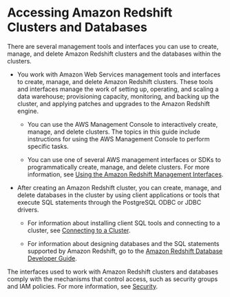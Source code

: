 # Accessing Amazon Redshift Clusters and Databases<a name="using-rs-tools"></a>

There are several management tools and interfaces you can use to create, manage, and delete Amazon Redshift clusters and the databases within the clusters\.

+ You work with Amazon Web Services management tools and interfaces to create, manage, and delete Amazon Redshift clusters\. These tools and interfaces manage the work of setting up, operating, and scaling a data warehouse; provisioning capacity, monitoring, and backing up the cluster, and applying patches and upgrades to the Amazon Redshift engine\.

  + You can use the AWS Management Console to interactively create, manage, and delete clusters\. The topics in this guide include instructions for using the AWS Management Console to perform specific tasks\.

  + You can use one of several AWS management interfaces or SDKs to programmatically create, manage, and delete clusters\. For more information, see [Using the Amazon Redshift Management Interfaces](using-aws-sdk.md)\.

+ After creating an Amazon Redshift cluster, you can create, manage, and delete databases in the cluster by using client applications or tools that execute SQL statements through the PostgreSQL ODBC or JDBC drivers\.

  + For information about installing client SQL tools and connecting to a cluster, see [Connecting to a Cluster](connecting-to-cluster.md)\.

  + For information about designing databases and the SQL statements supported by Amazon Redshift, go to the [Amazon Redshift Database Developer Guide](http://docs.aws.amazon.com/redshift/latest/dg/welcome.html)\.

The interfaces used to work with Amazon Redshift clusters and databases comply with the mechanisms that control access, such as security groups and IAM policies\. For more information, see [Security](iam-redshift-user-mgmt.md)\.